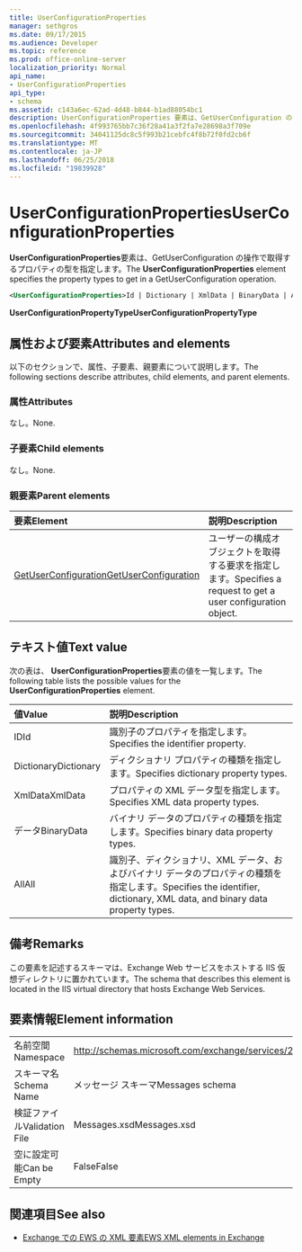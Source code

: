 ```yaml
---
title: UserConfigurationProperties
manager: sethgros
ms.date: 09/17/2015
ms.audience: Developer
ms.topic: reference
ms.prod: office-online-server
localization_priority: Normal
api_name:
- UserConfigurationProperties
api_type:
- schema
ms.assetid: c143a6ec-62ad-4d48-b844-b1ad88054bc1
description: UserConfigurationProperties 要素は、GetUserConfiguration の操作で取得するプロパティの型を指定します。
ms.openlocfilehash: 4f993765bb7c36f28a41a3f2fa7e28698a3f709e
ms.sourcegitcommit: 34041125dc8c5f993b21cebfc4f8b72f0fd2cb6f
ms.translationtype: MT
ms.contentlocale: ja-JP
ms.lasthandoff: 06/25/2018
ms.locfileid: "19839928"
---
```

# <a name="userconfigurationproperties"></a><span data-ttu-id="27aff-103">UserConfigurationProperties</span><span class="sxs-lookup"><span data-stu-id="27aff-103">UserConfigurationProperties</span></span>

<span data-ttu-id="27aff-104">**UserConfigurationProperties**要素は、GetUserConfiguration の操作で取得するプロパティの型を指定します。</span><span class="sxs-lookup"><span data-stu-id="27aff-104">The **UserConfigurationProperties** element specifies the property types to get in a GetUserConfiguration operation.</span></span> 
  
```xml
<UserConfigurationProperties>Id | Dictionary | XmlData | BinaryData | All</UserConfigurationProperties>
```

 <span data-ttu-id="27aff-105">**UserConfigurationPropertyType**</span><span class="sxs-lookup"><span data-stu-id="27aff-105">**UserConfigurationPropertyType**</span></span>
## <a name="attributes-and-elements"></a><span data-ttu-id="27aff-106">属性および要素</span><span class="sxs-lookup"><span data-stu-id="27aff-106">Attributes and elements</span></span>

<span data-ttu-id="27aff-107">以下のセクションで、属性、子要素、親要素について説明します。</span><span class="sxs-lookup"><span data-stu-id="27aff-107">The following sections describe attributes, child elements, and parent elements.</span></span>
  
### <a name="attributes"></a><span data-ttu-id="27aff-108">属性</span><span class="sxs-lookup"><span data-stu-id="27aff-108">Attributes</span></span>

<span data-ttu-id="27aff-109">なし。</span><span class="sxs-lookup"><span data-stu-id="27aff-109">None.</span></span>
  
### <a name="child-elements"></a><span data-ttu-id="27aff-110">子要素</span><span class="sxs-lookup"><span data-stu-id="27aff-110">Child elements</span></span>

<span data-ttu-id="27aff-111">なし。</span><span class="sxs-lookup"><span data-stu-id="27aff-111">None.</span></span>
  
### <a name="parent-elements"></a><span data-ttu-id="27aff-112">親要素</span><span class="sxs-lookup"><span data-stu-id="27aff-112">Parent elements</span></span>

|<span data-ttu-id="27aff-113">**要素**</span><span class="sxs-lookup"><span data-stu-id="27aff-113">**Element**</span></span>|<span data-ttu-id="27aff-114">**説明**</span><span class="sxs-lookup"><span data-stu-id="27aff-114">**Description**</span></span>|
|:-----|:-----|
|[<span data-ttu-id="27aff-115">GetUserConfiguration</span><span class="sxs-lookup"><span data-stu-id="27aff-115">GetUserConfiguration</span></span>](getuserconfiguration.md) <br/> |<span data-ttu-id="27aff-116">ユーザーの構成オブジェクトを取得する要求を指定します。</span><span class="sxs-lookup"><span data-stu-id="27aff-116">Specifies a request to get a user configuration object.</span></span>  <br/> |
   
## <a name="text-value"></a><span data-ttu-id="27aff-117">テキスト値</span><span class="sxs-lookup"><span data-stu-id="27aff-117">Text value</span></span>

<span data-ttu-id="27aff-118">次の表は、 **UserConfigurationProperties**要素の値を一覧します。</span><span class="sxs-lookup"><span data-stu-id="27aff-118">The following table lists the possible values for the **UserConfigurationProperties** element.</span></span> 
  
|<span data-ttu-id="27aff-119">**値**</span><span class="sxs-lookup"><span data-stu-id="27aff-119">**Value**</span></span>|<span data-ttu-id="27aff-120">**説明**</span><span class="sxs-lookup"><span data-stu-id="27aff-120">**Description**</span></span>|
|:-----|:-----|
|<span data-ttu-id="27aff-121">ID</span><span class="sxs-lookup"><span data-stu-id="27aff-121">Id</span></span>  <br/> |<span data-ttu-id="27aff-122">識別子のプロパティを指定します。</span><span class="sxs-lookup"><span data-stu-id="27aff-122">Specifies the identifier property.</span></span>  <br/> |
|<span data-ttu-id="27aff-123">Dictionary</span><span class="sxs-lookup"><span data-stu-id="27aff-123">Dictionary</span></span>  <br/> |<span data-ttu-id="27aff-124">ディクショナリ プロパティの種類を指定します。</span><span class="sxs-lookup"><span data-stu-id="27aff-124">Specifies dictionary property types.</span></span>  <br/> |
|<span data-ttu-id="27aff-125">XmlData</span><span class="sxs-lookup"><span data-stu-id="27aff-125">XmlData</span></span>  <br/> |<span data-ttu-id="27aff-126">プロパティの XML データ型を指定します。</span><span class="sxs-lookup"><span data-stu-id="27aff-126">Specifies XML data property types.</span></span>  <br/> |
|<span data-ttu-id="27aff-127">データ</span><span class="sxs-lookup"><span data-stu-id="27aff-127">BinaryData</span></span>  <br/> |<span data-ttu-id="27aff-128">バイナリ データのプロパティの種類を指定します。</span><span class="sxs-lookup"><span data-stu-id="27aff-128">Specifies binary data property types.</span></span>  <br/> |
|<span data-ttu-id="27aff-129">All</span><span class="sxs-lookup"><span data-stu-id="27aff-129">All</span></span>  <br/> |<span data-ttu-id="27aff-130">識別子、ディクショナリ、XML データ、およびバイナリ データのプロパティの種類を指定します。</span><span class="sxs-lookup"><span data-stu-id="27aff-130">Specifies the identifier, dictionary, XML data, and binary data property types.</span></span>  <br/> |
   
## <a name="remarks"></a><span data-ttu-id="27aff-131">備考</span><span class="sxs-lookup"><span data-stu-id="27aff-131">Remarks</span></span>

<span data-ttu-id="27aff-132">この要素を記述するスキーマは、Exchange Web サービスをホストする IIS 仮想ディレクトリに置かれています。</span><span class="sxs-lookup"><span data-stu-id="27aff-132">The schema that describes this element is located in the IIS virtual directory that hosts Exchange Web Services.</span></span>
  
## <a name="element-information"></a><span data-ttu-id="27aff-133">要素情報</span><span class="sxs-lookup"><span data-stu-id="27aff-133">Element information</span></span>

|||
|:-----|:-----|
|<span data-ttu-id="27aff-134">名前空間</span><span class="sxs-lookup"><span data-stu-id="27aff-134">Namespace</span></span>  <br/> |http://schemas.microsoft.com/exchange/services/2006/messages  <br/> |
|<span data-ttu-id="27aff-135">スキーマ名</span><span class="sxs-lookup"><span data-stu-id="27aff-135">Schema Name</span></span>  <br/> |<span data-ttu-id="27aff-136">メッセージ スキーマ</span><span class="sxs-lookup"><span data-stu-id="27aff-136">Messages schema</span></span>  <br/> |
|<span data-ttu-id="27aff-137">検証ファイル</span><span class="sxs-lookup"><span data-stu-id="27aff-137">Validation File</span></span>  <br/> |<span data-ttu-id="27aff-138">Messages.xsd</span><span class="sxs-lookup"><span data-stu-id="27aff-138">Messages.xsd</span></span>  <br/> |
|<span data-ttu-id="27aff-139">空に設定可能</span><span class="sxs-lookup"><span data-stu-id="27aff-139">Can be Empty</span></span>  <br/> |<span data-ttu-id="27aff-140">False</span><span class="sxs-lookup"><span data-stu-id="27aff-140">False</span></span>  <br/> |
   
## <a name="see-also"></a><span data-ttu-id="27aff-141">関連項目</span><span class="sxs-lookup"><span data-stu-id="27aff-141">See also</span></span>



- [<span data-ttu-id="27aff-142">Exchange での EWS の XML 要素</span><span class="sxs-lookup"><span data-stu-id="27aff-142">EWS XML elements in Exchange</span></span>](ews-xml-elements-in-exchange.md)

